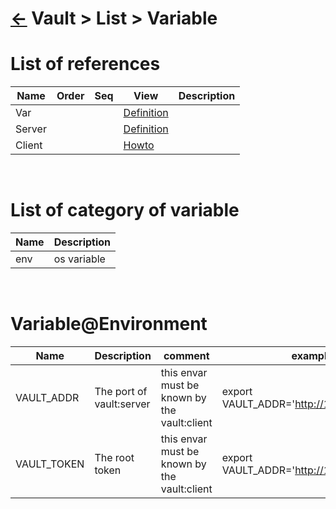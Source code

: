 <head><link rel="stylesheet" href="../../../md.css"/><script src="../../../md.js"></script></head>

[//]: #(Reference)
[Repo_Readme]:    ../list/object_list.md
[Client_Howto]:   ../howto/client_howto.md
[Server_Whatis]:  ../whatis/server_whatis.md
[Var_Whatis]:     ../whatis/var_whatis.md

# [&larr;][Repo_Readme] Vault > List > Variable
# List of references
|Name|Order|Seq|View|Description|
|-|-|-|-|-|
|Var|||[Definition][Var_Whatis]
|Server|||[Definition][Server_Whatis]
|Client|||[Howto][Client_Howto]
<br>

# List of category of variable

|Name|Description|
|-|-|
|env|os variable
<br>

# Variable@Environment
|Name|Description|comment|example
|-|-|-|-|
|VAULT_ADDR|The port of vault:server|this envar must be known by the vault:client|export VAULT_ADDR='http://127.0.0.1:8200'
|VAULT_TOKEN|The root token|this envar must be known by the vault:client|export VAULT_ADDR='http://127.0.0.1:8200'


